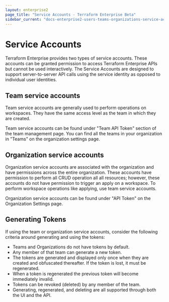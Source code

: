 ```yaml
---
layout: enterprise2
page_title: "Service Accounts - Terraform Enterprise Beta"
sidebar_current: "docs-enterprise2-users-teams-organizations-service-accounts"
---
```


# Service Accounts

Terraform Enterprise provides two types of service accounts. These accounts can be granted permission to access Terraform Enterprise APIs but cannot be used interactively. The Service Accounts are designed to support server-to-server API calls using the service identity as opposed to individual user identities.

## Team service accounts
Team service accounts are generally used to perform operations on workspaces. They have the same access level as the team in which they are created.

Team service accounts can be found under "Team API Token" section of the team management page. You can find all the teams in your organization in "Teams" on the organization settings page.


## Organization service accounts
Organization service accounts are associated with the organization and have permissions across the entire organization. These accounts have permission to perform all CRUD operation all all resources; however, these accounts do not have permission to trigger an apply on a workspace. To perform workspace operations like applying, use team service accounts.

Organization service accounts can be found under "API Token" on the Organization Settings page.

## Generating Tokens
If using the team or organization service accounts, consider the following criteria around generating and using the tokens:

- Teams and Organizations do not have tokens by default.
- Any member of that team can generate a new token.
- The tokens are generated and displayed only once when they are created and obfuscated thereafter. If the token is lost, it must be regenerated.
- When a token is regenerated the previous token will become immediately invalid. 
- Tokens can be revoked (deleted) by any member of the team.
- Generating, regenerated, and deleting are all supported through both the UI and the API.
